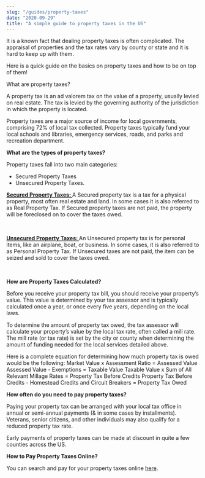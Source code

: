 ```yaml
---
slug: "/guides/property-taxes"
date: "2020-09-29"
title: "A simple guide to property taxes in the US"
---
```



It is a known fact that dealing property taxes is often complicated. The appraisal of properties and the tax rates vary by county or state and it is hard to keep up with them. 

Here is a quick guide on the basics on property taxes and how to be on top of them!


What are property taxes?

A property tax is an ad valorem tax on the value of a property, usually levied on real estate. The tax is levied by the governing authority of the jurisdiction in which the property is located.

Property taxes are a major source of income for local governments, comprising 72% of local tax collected. Property taxes typically fund your local schools and libraries, emergency services, roads, and parks and recreation department. 



<p><strong>
What are the types of property taxes?<br> 
</strong></p>

Property taxes fall into two main categories: 

- Secured Property Taxes 
- Unsecured Property Taxes. 



<u> <strong> Secured Property Taxes: </strong> </u>A Secured property tax is a tax for a physical property, most often real estate and land. In some cases it is also referred to as Real Property Tax. If Secured property taxes are not paid, the property will be foreclosed on to cover the taxes owed.

<br> 

<u> <strong> Unsecured Property Taxes: </strong> </u>An Unsecured property tax is for personal items, like an airplane, boat, or business. In some cases, it is also referred to as Personal Property Tax. If Unsecured taxes are not paid, the item can be seized and sold to cover the taxes owed.

<br>

 
<p><strong>
How are Property Taxes Calculated?<br> 
</strong></p>

Before you receive your property tax bill, you should receive your property’s value. This value is determined by your tax assessor and is typically calculated once a year, or once every five years, depending on the local laws. 

To determine the amount of property tax owed, the tax assessor will calculate your property’s value by the local tax rate, often called a mill rate. The mill rate (or tax rate) is set by the city or county when determining the amount of funding needed for the local services detailed above.
<br>

Here is a complete equation for determining how much property tax is owed would be the following:
Market Value x Assessment Ratio = Assessed Value
Assessed Value - Exemptions = Taxable Value
Taxable Value x Sum of All Relevant Millage Rates = Property Tax Before Credits
Property Tax Before Credits - Homestead Credits and Circuit Breakers = Property Tax Owed‍ 


<p><strong>
How often do you need to pay property taxes? <br> 
</strong></p>

Paying your property tax can be arranged with your local tax office in annual or semi-annual payments (& in some cases by installments).  Veterans, senior citizens, and other individuals may also qualify for a reduced property tax rate. 

Early payments of property taxes can be made at discount in quite a few counties across the US. 


<p><strong>
How to Pay Property Taxes Online?  <br> 
</strong></p>

You can search and pay for your property taxes online <a href="https://papergov.com/services/pay-property-taxes/" >here</a>.

<br>


